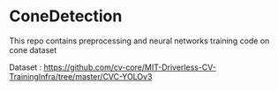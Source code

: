 # ConeDetection
This repo contains preprocessing and neural networks training code on cone dataset 

Dataset : https://github.com/cv-core/MIT-Driverless-CV-TrainingInfra/tree/master/CVC-YOLOv3
